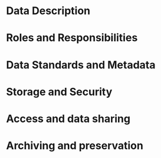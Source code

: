 # Data Description

# Roles and Responsibilities 

# Data Standards and Metadata

# Storage and Security 

# Access and data sharing 

# Archiving and preservation 
